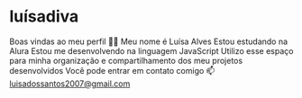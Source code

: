 # luísadiva
Boas vindas ao meu perfil 💙💙
Meu nome é Luísa Alves 
Estou estudando na Alura
Estou me desenvolvendo na linguagem JavaScript
Utilizo esse espaço para minha organização e compartilhamento dos meu projetos desenvolvidos
Você pode entrar em contato comigo 📫
luisadossantos2007@gmail.com
